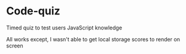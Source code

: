 # Code-quiz
Timed quiz to test users JavaScript knowledge

All works except, I wasn't able to get local storage scores to render on screen
